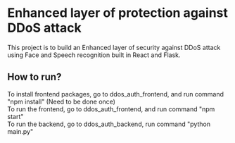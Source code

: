 # Enhanced layer of protection against DDoS attack

This project is to build an Enhanced layer of security against DDoS attack using Face and Speech recognition built in React and Flask.

## How to run?

To install frontend packages, go to ddos_auth_frontend, and run command "npm install" (Need to be done once) <br />
To run the frontend, go to ddos_auth_frontend, and run command "npm start" <br />
To run the backend, go to ddos_auth_backend, run command "python main.py"
